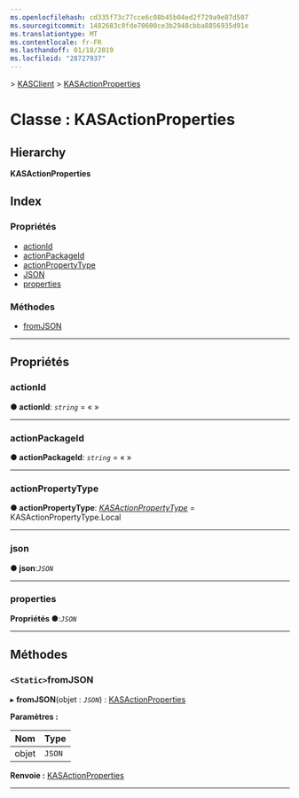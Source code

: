 ```yaml
---
ms.openlocfilehash: cd335f73c77cce6c08b45b04ed2f729a9e87d507
ms.sourcegitcommit: 1482683c0fde70600ce3b2948cbba8856935d91e
ms.translationtype: MT
ms.contentlocale: fr-FR
ms.lasthandoff: 01/18/2019
ms.locfileid: "28727937"
---
```

[](../README.md) > [KASClient](../modules/kasclient.md) > [KASActionProperties](../classes/kasclient.kasactionproperties.md)

# <a name="class-kasactionproperties"></a>Classe : KASActionProperties

## <a name="hierarchy"></a>Hierarchy

**KASActionProperties**

## <a name="index"></a>Index

### <a name="properties"></a>Propriétés

* [actionId](kasclient.kasactionproperties.md#actionid)
* [actionPackageId](kasclient.kasactionproperties.md#actionpackageid)
* [actionPropertyType](kasclient.kasactionproperties.md#actionpropertytype)
* [JSON](kasclient.kasactionproperties.md#json)
* [properties](kasclient.kasactionproperties.md#properties)
### <a name="methods"></a>Méthodes

* [fromJSON](kasclient.kasactionproperties.md#fromjson)

---

## <a name="properties"></a>Propriétés

<a id="actionid"></a>

###  <a name="actionid"></a>actionId

**● actionId**: *`string`* = « »

___

<a id="actionpackageid"></a>

###  <a name="actionpackageid"></a>actionPackageId

**● actionPackageId**: *`string`* = « »

___

<a id="actionpropertytype"></a>

###  <a name="actionpropertytype"></a>actionPropertyType

**● actionPropertyType**: *[KASActionPropertyType](../enums/kasclient.kasactionpropertytype.md)* = KASActionPropertyType.Local

___

<a id="json"></a>

###  <a name="json"></a>json

**● json**:*`JSON`*

___

<a id="properties"></a>

###  <a name="properties"></a>properties

**Propriétés ●**:*`JSON`*

___

## <a name="methods"></a>Méthodes

<a id="fromjson"></a>

### <a name="static-fromjson"></a>`<Static>`fromJSON

▸ **fromJSON**(objet : *`JSON`*) : [KASActionProperties](kasclient.kasactionproperties.md)

**Paramètres :**

| Nom | Type |
| ------ | ------ |
| objet | `JSON` |

**Renvoie :** [KASActionProperties](kasclient.kasactionproperties.md)

___

